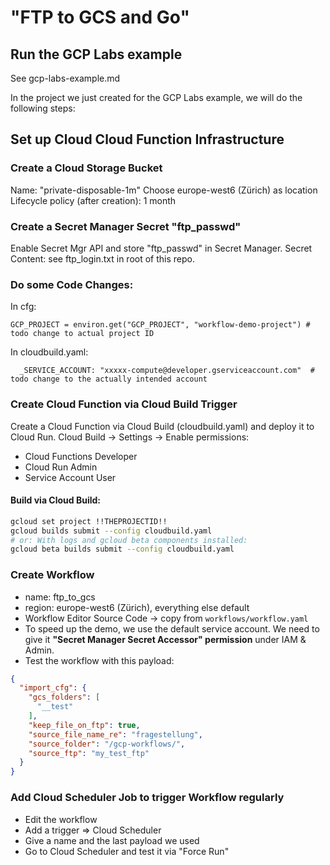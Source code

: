 # "FTP to GCS and Go"

## Run the GCP Labs example

See gcp-labs-example.md

In the project we just created for the GCP Labs example, we will do the following steps:

## Set up Cloud Cloud Function Infrastructure

### Create a Cloud Storage Bucket

Name: "private-disposable-1m"
Choose europe-west6 (Zürich) as location
Lifecycle policy (after creation): 1 month

### Create a Secret Manager Secret "ftp_passwd"

Enable Secret Mgr API and store "ftp_passwd" in Secret Manager.
Secret Content: see ftp_login.txt in root of this repo.

### Do some Code Changes:

In cfg:

```
GCP_PROJECT = environ.get("GCP_PROJECT", "workflow-demo-project") # todo change to actual project ID
```

In cloudbuild.yaml:

```
  _SERVICE_ACCOUNT: "xxxxx-compute@developer.gserviceaccount.com"  # todo change to the actually intended account 
```

### Create Cloud Function via Cloud Build Trigger

Create a Cloud Function via Cloud Build (cloudbuild.yaml) and deploy it to Cloud Run.
Cloud Build -> Settings -> Enable permissions:

- Cloud Functions Developer
- Cloud Run Admin
- Service Account User

#### Build via Cloud Build:

```bash
gcloud set project !!THEPROJECTID!!
gcloud builds submit --config cloudbuild.yaml
# or: With logs and gcloud beta components installed:
gcloud beta builds submit --config cloudbuild.yaml
```

### Create Workflow

- name: ftp_to_gcs
- region: europe-west6 (Zürich), everything else default
- Workflow Editor Source Code -> copy from `workflows/workflow.yaml`
- To speed up the demo, we use the default service account. We need to give it **"Secret Manager Secret Accessor"
  permission** under IAM & Admin.
- Test the workflow with this payload:

```json
{
  "import_cfg": {
    "gcs_folders": [
      "__test"
    ],
    "keep_file_on_ftp": true,
    "source_file_name_re": "fragestellung",
    "source_folder": "/gcp-workflows/",
    "source_ftp": "my_test_ftp"
  }
}
```

### Add Cloud Scheduler Job to trigger Workflow regularly

- Edit the workflow
- Add a trigger => Cloud Scheduler
- Give a name and the last payload we used
- Go to Cloud Scheduler and test it via "Force Run"